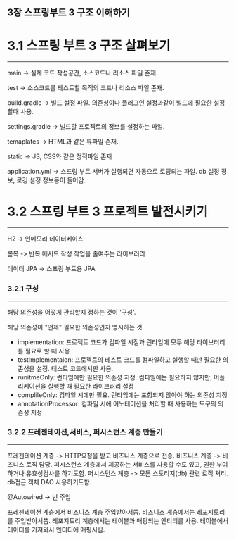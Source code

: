 ## 3장 스프링부트 3 구조 이해하기

# 3.1 스프링 부트 3 구조 살펴보기
---
main -> 실제 코드 작성공간, 소스코드나 리소스 파일 존재. 

test -> 소스코드를 테스트할 목적의 코드나 리소스 파일 존재.

build.gradle -> 빌드 설정 파일. 의존성이나 플러그인 설정과같이 빌드에 필요한 설정할때 사용.

settings.gradle -> 빌드할 프로젝트의 정보를 설정하는 파일.

temaplates -> HTML과 같은 뷰파일 존재.

static -> JS, CSS와 같은 정적파일 존재

application.yml -> 스프링 부트 서버가 실행되면 자동으로 로딩되는 파일. db 설정 정보, 로깅 설정 정보등이 들어감.





# 3.2 스프링 부트 3 프로젝트 발전시키기
---

H2 -> 인메모리 데이터베이스

롬복 -> 반복 메서드 작성 작업을 줄여주는 라이브러리

데이터 JPA -> 스프링 부트용 JPA








### 3.2.1 구성
---
해당 의존성을 어떻게 관리할지 정하는 것이 '구성'.

해당 의존성이 "언제" 필요한 의존성인지 명시하는 것.

- implementation: 프로젝트 코드가 컴파일 시점과 런타임에 모두 해당 라이브러리를 필요로 할 때 사용
- testImplementaion: 프로젝트의 테스트 코드를 컴파일하고 실행할 때만 필요한 의존성을 설정. 테스트 코드에서만 사용.
- runitmeOnly: 런타임에만 필요한 의존성 지정. 컴파일에는 필요하지 않지만, 어플리케이션을 실행할 때 필요한 라이브러리 설정
- complileOnly: 컴파일 시에만 필요. 런타임에는 포함되지 않아야 하는 의존성 지정
- annotationProcessor: 컴파일 시에 어노테이션을 처리할 때 사용하는 도구의 의존성 지정



### 3.2.2 프레젠테이션,서비스, 퍼시스턴스 계층 만들기
---

프레젠테이션 계층 -> HTTP요청을 받고 비즈니스 계층으로 전송.
비즈니스 계층 -> 비즈니스 로직 담당. 퍼시스턴스 계층에서 제공하는 서비스를 사용할 수도 있고, 권한 부여하거나 유효성검사를 하기도함.
퍼시스턴스 계층 -> 모든 스토리지(db) 관련 로직 처리. db접근 객체 DAO 사용하기도함.


@Autowired -> 빈 주입


프레젠테이션 계층에서 비즈니스 계층 주입받아서씀.
비즈니스 계층에서는 레포지토리를 주입받아서씀.
레포지토리 계층에서는 테이블과 매핑되는 엔티티를 사용. 테이블에서 데이터를 가져와서 엔티티에 매핑시킴.
